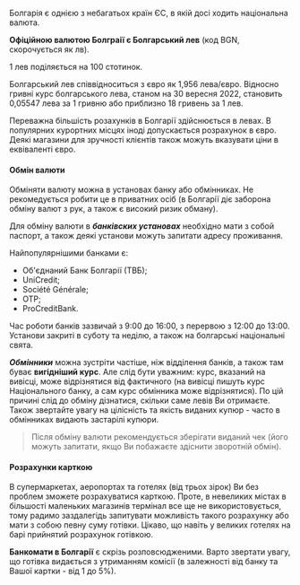 Болгарія є однією з небагатьох країн ЄС, в якій досі ходить національна валюта.

**Офіційною валютою Болграії є Болгарський лев** (код BGN, скорочується як лв).

1 лев поділяється на 100 стотинок.

Болгарський лев співвідноситься з євро як 1,956 лева/євро. Відносно гривні курс болгарського лева, станом на 30 вересня 2022, становить 0,05547 лева за 1 гривню або приблизно 18 гривень за 1 лев. 

Переважна більшість розахунків в Болгарії здійснюється в левах. В популярних курортних місцях іноді допускається розрахунок в євро. Деякі магазини для зручності клієнтів також можуть вказувати ціни в еквіваленті євро.


#### Обмін валюти
Обміняти валюту можна в установах банку або обмінниках. 
Не рекомедується робити це в приватних осіб (в Болгарії діє заборона обміну валют з рук, а також є високий ризик обману).

Для обміну валюти в ***банківских установах*** необхідно мати з собой паспорт, а також деякі установи можуть запитати адресу проживання.

Найпопулярнішими банками є:
- Об'єднаний Банк Болгарії (ТВБ);
- UniCredit;
- Société Générale;
- OTP;
- ProCreditBank.

Час роботи банків зазвичай з 9:00 до 16:00, з перервою з 12:00 до 13:00. Установи закриті в суботу та неділю, а також на болгарські національні свята.

***Обмінники*** можна зустріти частіше, ніж відділення банків, а також там буває **вигідніший курс**. Але слід бути уважним: курс, вказаний на вивісці, може відрізнятися від фактичного (на вивісці пишуть курс Національного банку, а сам курс обмінника може відрізнятися). По цій причині слід до обміну дізнатися, скільки саме левів Ви отримаєте.
Також звертайте увагу на цілісність та якість виданих купюр - часто в обмінниках видають застарілі купюри.

>Після обміну валюти рекомендується зберігати виданий чек (його можуть запитати, якщо Ви побажаєте здіснити зворотній обмін).


#### Розрахунки карткою
В супермаркетах, аеропортах та готелях (від трьох зірок) Ви без проблем зможете розрахуватися карткою. Проте, в невеликих містах в більшості маленьких магазинів термінал все ще не використовується, тому радимо заздалегідь запитувати можливість такого розрахунку або мати з собою певну суму готівки.
Цікаво, що навіть у великих готелях на барі прийнятий розрахунок готівкою.

**Банкомати в Болгарії** є скрізь розповсюдженими. Варто звертати увагу, що готівка видається з утриманням комісії (в залежності від банку та Вашої картки - від 1 до 5%).
